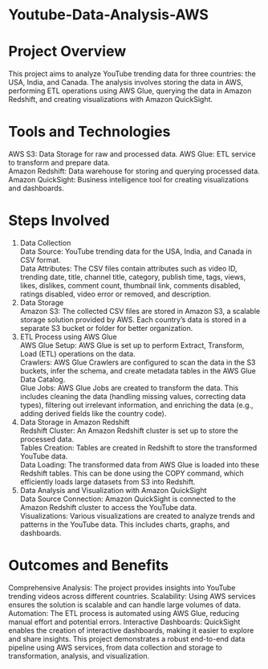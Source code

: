 # Youtube-Data-Analysis-AWS
# Project Overview
This project aims to analyze YouTube trending data for three countries: the USA, India, and Canada. The analysis involves storing the data in AWS, performing ETL operations using AWS Glue, querying the data in Amazon Redshift, and creating visualizations with Amazon QuickSight. <br>
# Tools and Technologies
AWS S3: Data Storage for raw and processed data.
AWS Glue: ETL service to transform and prepare data. <br>
Amazon Redshift: Data warehouse for storing and querying processed data. <br>
Amazon QuickSight: Business intelligence tool for creating visualizations and dashboards. <br>
# Steps Involved <br>
1. Data Collection<br>
Data Source: YouTube trending data for the USA, India, and Canada in CSV format.<br>
Data Attributes: The CSV files contain attributes such as video ID, trending date, title, channel title, category, publish time, tags, views, likes, dislikes, comment count, thumbnail link, comments disabled, ratings disabled, video error or removed, and description.<br>
2. Data Storage<br>
Amazon S3: The collected CSV files are stored in Amazon S3, a scalable storage solution provided by AWS. Each country’s data is stored in a separate S3 bucket or folder for better organization.
3. ETL Process using AWS Glue <br>
AWS Glue Setup: AWS Glue is set up to perform Extract, Transform, Load (ETL) operations on the data.<br>
Crawlers: AWS Glue Crawlers are configured to scan the data in the S3 buckets, infer the schema, and create metadata tables in the AWS Glue Data Catalog. <br>
Glue Jobs: AWS Glue Jobs are created to transform the data. This includes cleaning the data (handling missing values, correcting data types), filtering out irrelevant information, and enriching the data (e.g., adding derived fields like the country code). <br>
4. Data Storage in Amazon Redshift <br>
Redshift Cluster: An Amazon Redshift cluster is set up to store the processed data. <br>
Tables Creation: Tables are created in Redshift to store the transformed YouTube data. <br>
Data Loading: The transformed data from AWS Glue is loaded into these Redshift tables. This can be done using the COPY command, which efficiently loads large datasets from S3 into Redshift. <br>
5. Data Analysis and Visualization with Amazon QuickSight <br>
Data Source Connection: Amazon QuickSight is connected to the Amazon Redshift cluster to access the YouTube data. <br>
Visualizations: Various visualizations are created to analyze trends and patterns in the YouTube data. This includes charts, graphs, and dashboards. <br>

# Outcomes and Benefits
Comprehensive Analysis: The project provides insights into YouTube trending videos across different countries.
Scalability: Using AWS services ensures the solution is scalable and can handle large volumes of data.
Automation: The ETL process is automated using AWS Glue, reducing manual effort and potential errors.
Interactive Dashboards: QuickSight enables the creation of interactive dashboards, making it easier to explore and share insights.
This project demonstrates a robust end-to-end data pipeline using AWS services, from data collection and storage to transformation, analysis, and visualization.
